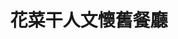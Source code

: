 ---
title: "花菜干人文懷舊餐廳"
description: "花菜干人文懷舊餐廳"
layout: shop
keywords:
  - 美食競賽
  - 台灣美食
  - 美食精選
datePublished: "2025-06-30"
dateModified: "2025-07-02"
city: "澎湖縣"
district: "馬公市"
address: "澎湖縣馬公市新店路4之2號"
phone: "069213695"
geo: "23.564301708691275, 119.58666397848393"
google_map: "https://maps.app.goo.gl/2CtmbyhaTtodR4Wu7"
footinder: "https://footinder.com.tw/%e6%be%8e%e6%b9%96%e7%b8%a3%e9%a6%ac%e5%85%ac%e5%b8%82/362189/"
official: "https://www.facebook.com/chenxinchenyi0118/"
award:
  - name: "500盤"
    year: "2024"
    entries:
      - dishes:
          - "原味花菜干"

---